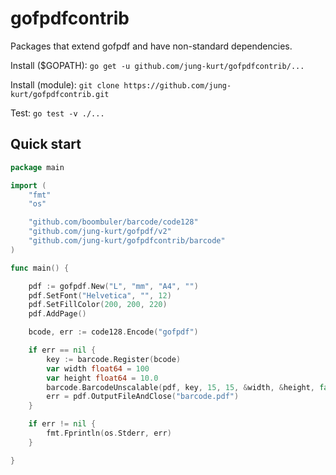 # gofpdfcontrib

Packages that extend gofpdf and have non-standard dependencies.

Install ($GOPATH): `go get -u github.com/jung-kurt/gofpdfcontrib/...`

Install (module): `git clone https://github.com/jung-kurt/gofpdfcontrib.git`

Test: `go test -v ./...`

## Quick start

```go
package main

import (
	"fmt"
	"os"

	"github.com/boombuler/barcode/code128"
	"github.com/jung-kurt/gofpdf/v2"
	"github.com/jung-kurt/gofpdfcontrib/barcode"
)

func main() {

	pdf := gofpdf.New("L", "mm", "A4", "")
	pdf.SetFont("Helvetica", "", 12)
	pdf.SetFillColor(200, 200, 220)
	pdf.AddPage()

	bcode, err := code128.Encode("gofpdf")

	if err == nil {
		key := barcode.Register(bcode)
		var width float64 = 100
		var height float64 = 10.0
		barcode.BarcodeUnscalable(pdf, key, 15, 15, &width, &height, false)
		err = pdf.OutputFileAndClose("barcode.pdf")
	}

	if err != nil {
		fmt.Fprintln(os.Stderr, err)
	}

}
```
